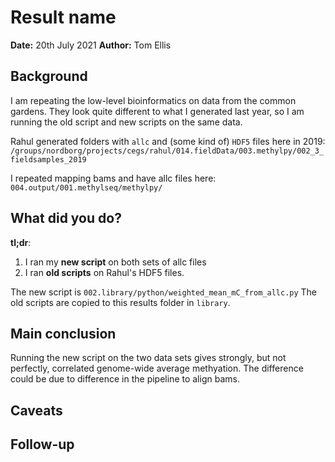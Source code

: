 # Result name

**Date:** 20th July 2021
**Author:** Tom Ellis

## Background
I am repeating the low-level bioinformatics on data from the common gardens. They look quite different to what I generated last year, so I am running the old script and new scripts on the same data.

Rahul generated folders with `allc` and (some kind of) `HDF5` files here in 2019:
```/groups/nordborg/projects/cegs/rahul/014.fieldData/003.methylpy/002_3_fieldsamples_2019```

I repeated mapping bams and have allc files here:
```004.output/001.methylseq/methylpy/```

## What did you do?
**tl;dr**:

1. I ran my **new script** on both sets of allc files
2. I ran **old scripts** on Rahul's HDF5 files.

The new script is `002.library/python/weighted_mean_mC_from_allc.py`
The old scripts are copied to this results folder in `library`.

## Main conclusion

Running the new script on the two data sets gives strongly, but not perfectly, correlated genome-wide average methyation. The difference could be due to difference in the pipeline to align bams.

## Caveats

## Follow-up
